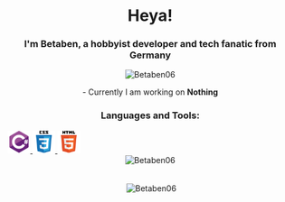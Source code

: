 <h1 align="center">Heya!</h1>
<h3 align="center">I'm Betaben, a hobbyist developer and tech fanatic from Germany</h3>

<p align="center"> <img src="https://komarev.com/ghpvc/?username=Betaben06&label=Profile%20views&color=0e75b6&style=flat" alt="Betaben06" /> </p>

<p align="center">- Currently I am working on <b> Nothing </b>  </p>

<h3 align="center">Languages and Tools:</h3>
<a href="https://www.w3schools.com/cs/" target="_blank" rel="noreferrer"> <img src="https://raw.githubusercontent.com/devicons/devicon/master/icons/csharp/csharp-original.svg" alt="csharp" width="40" height="40"/> </a> <a href="https://www.w3schools.com/css/" target="_blank" rel="noreferrer"> <img src="https://raw.githubusercontent.com/devicons/devicon/master/icons/css3/css3-original-wordmark.svg" alt="css3" width="40" height="40"/> </a> <a href="https://www.w3.org/html/" target="_blank" rel="noreferrer"> <img src="https://raw.githubusercontent.com/devicons/devicon/master/icons/html5/html5-original-wordmark.svg" alt="html5" width="40" height="40"/> </a> 

<div align="center"><img align="center" src="https://github-readme-stats.vercel.app/api/top-langs?username=Betaben06&theme=omni&show_icons=true&locale=en&layout=default&hide_border=true" alt="Betaben06" /></div>
<br>
<div align="center"><p>&nbsp;<img align="center" src="https://github-readme-stats.vercel.app/api?username=Betaben06&theme=omni&show_icons=true&locale=en&hide_border=true" alt="Betaben06" /></p></div>
